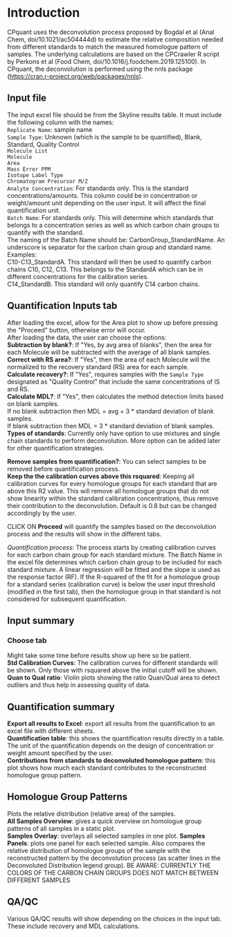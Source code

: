 
# Introduction    
CPquant uses the deconvolution process proposed by Bogdal et al (Anal Chem, doi/10.1021/ac504444d) to estimate 
the relative composition needed from different standards to match the measured homologue pattern of samples. 
The underlying calculations are based on the CPCrawler R script by Perkons et al (Food Chem, doi/10.1016/j.foodchem.2019.125100).
In CPquant, the deconvolution is performed using the nnls package (https://cran.r-project.org/web/packages/nnls).

  
## Input file  
The input excel file should be from the Skyline results table. It must include the following column with the names:  
`Replicate Name`: sample name  
`Sample Type`: Unknown (which is the sample to be quantified), Blank, Standard, Quality Control  
`Molecule List`  
`Molecule`  
`Area`  
`Mass Error PPM`  
`Isotope Label Type`  
`Chromatogram Precursor M/Z`  
`Analyte Concentration`: For standards only. This is the standard concentrations/amounts. This column could be in concentration or weight/amount unit depending on the user input. It will affect the final quantification unit.  
`Batch Name`: For standards only. This will determine which standards that belongs to a concentration series as well as which carbon chain groups to quantify with the standard.  
The naming of the Batch Name should be: CarbonGroup_StandardName. An underscore is separator for the carbon chain group and standard name.  
Examples:  
C10-C13_StandardA. This standard will then be used to quantify carbon chains C10, C12, C13. This belongs to the StandardA which can be in different concentrations for the calibration series.  
C14_StandardB. This standard will only quantify C14 carbon chains.  

  
  
## Quantification Inputs tab    
After loading the excel, allow for the Area plot to show up before pressing the "Proceed" button, otherwise error will occur.  
After loading the data, the user can choose the options:  
__Subtraction by blank?__: If "Yes, by avg area of blanks", then the area for each Molecule will be subtracted with the average of all blank samples.  
__Correct with RS area?__: If "Yes", then the area of each Molecule will the normalized to the recovery standard (RS) area for each sample.  
__Calculate recovery?__: If "Yes", requires samples with the `Sample Type` designated as "Quality Control" that include the same concentrations of IS and RS.  
__Calculate MDL?__: If "Yes", then calculates the method detection limits based on blank samples.  
If no blank subtraction then MDL = avg + 3 * standard deviation of blank samples.  
If blank subtraction then MDL = 3 * standard deviation of blank samples.
__Types of standards__: Currently only have option to use mixtures and single chain standards to perform deconvolution. More option can be added later for other quantification strategies.  

  
  
__Remove samples from quantification?__: You can select samples to be removed before quantification process.  
__Keep the the calibration curves above this rsquared__: Keeping all calibration curves for every homologue groups for each standard that are above this R2 value. 
This will remove all homologue groups that do not show linearity within the standard calibration concentrations, thus remove their contribution to the deconvolution. 
Default is 0.8 but can be changed accordingly by the user.  
  
CLICK ON __Proceed__ will quantify the samples based on the deconvolution process and the results will show in the different tabs.  
  
_Quantification process_: The process starts by creating calibration curves for each carbon chain group for each standard mixture.
The Batch Name in the excel file determines which carbon chain group to be included for each standard mixture. A linear regression will be fitted and the slope is used as the response factor (RF).
If the R-squared of the fit for a homologue group for a standard series (calibration curve) is below the user input threshold (modified in the first tab), then the homologue group in that standard is not considered for subsequent quantification.  



## Input summary    
### Choose tab  
Might take some time before results show up here so be patient.  
__Std Calibration Curves__: The calibration curves for different standards will be shown. Only those with rsquared above the initial cutoff will be shown.  
__Quan to Qual ratio__: Violin plots showing the ratio Quan/Qual area to detect outliers and thus help in assessing quality of data.  
  
  
## Quantification summary  
__Export all results to Excel__: export all results from the quantification to an excel file with different sheets.  
__Quantification table__: this shows the quantification results directly in a table. The unit of the quantification depends on the design of concentration or weight amount specified by the user.  
__Contributions from standards to deconvoluted homologue pattern__: this plot shows how much each standard contributes to the reconstructed homologue group pattern.  
  
  
## Homologue Group Patterns  
  
Plots the relative distribution (relative area) of the samples.  
__All Samples Overview__: gives a quick overview on homologue group patterns of all samples in a static plot.  
__Samples Overlay__: overlays all selected samples in one plot.
__Samples Panels__: plots one panel for each selected sample. Also compares the relative distribution of homologue groups of the sample with the reconstructed pattern 
by the deconvolution process (as scatter lines in the Deconvoluted Distribution legend group).
BE AWARE: CURRENTLY THE COLORS OF THE CARBON CHAIN GROUPS DOES NOT MATCH BETWEEN DIFFERENT SAMPLES  
  
  
## QA/QC  
Various QA/QC results will show depending on the choices in the input tab. These include recovery and MDL calculations.  








